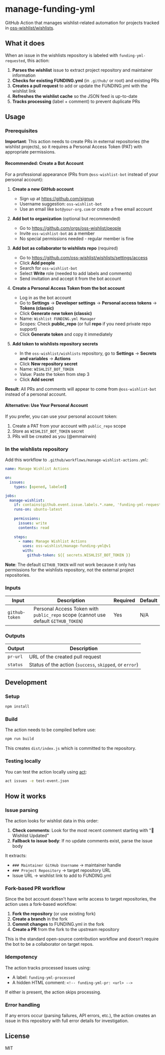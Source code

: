 # manage-funding-yml

GitHub Action that manages wishlist-related automation for projects tracked in [oss-wishlist/wishlists](https://github.com/oss-wishlist/wishlists).

## What it does

When an issue in the wishlists repository is labeled with `funding-yml-requested`, this action:

1. **Parses the wishlist** issue to extract project repository and maintainer information
2. **Checks for existing FUNDING.yml** (in `.github/` or root) and existing PRs
3. **Creates a pull request** to add or update the FUNDING.yml with the wishlist link
4. **Refreshes the wishlist cache** so the JSON feed is up-to-date
5. **Tracks processing** (label + comment) to prevent duplicate PRs

## Usage

### Prerequisites

**Important**: This action needs to create PRs in external repositories (the wishlist projects), so it requires a Personal Access Token (PAT) with appropriate permissions.

#### Recommended: Create a Bot Account

For a professional appearance (PRs from `@oss-wishlist-bot` instead of your personal account):

1. **Create a new GitHub account**
   - Sign up at https://github.com/signup
   - Username suggestion: `oss-wishlist-bot`
   - Use an email like `bot@your-org.com` or create a free email account

2. **Add bot to organization** (optional but recommended)
   - Go to https://github.com/orgs/oss-wishlist/people
   - Invite `oss-wishlist-bot` as a member
   - No special permissions needed - regular member is fine

3. **Add bot as collaborator to wishlists repo** (required)
   - Go to https://github.com/oss-wishlist/wishlists/settings/access
   - Click **Add people**
   - Search for `oss-wishlist-bot`
   - Select **Write** role (needed to add labels and comments)
   - Send invitation and accept it from the bot account

4. **Create a Personal Access Token from the bot account**
   - Log in as the bot account
   - Go to **Settings** → **Developer settings** → **Personal access tokens** → **Tokens (classic)**
   - Click **Generate new token (classic)**
   - Name: `Wishlist FUNDING.yml Manager`
   - Scopes: Check **public_repo** (or full **repo** if you need private repo support)
   - Click **Generate token** and copy it immediately

5. **Add token to wishlists repository secrets**
   - In the `oss-wishlist/wishlists` repository, go to **Settings** → **Secrets and variables** → **Actions**
   - Click **New repository secret**
   - Name: `WISHLIST_BOT_TOKEN`
   - Value: Paste the token from step 3
   - Click **Add secret**

**Result**: All PRs and comments will appear to come from `@oss-wishlist-bot` instead of a personal account.

#### Alternative: Use Your Personal Account

If you prefer, you can use your personal account token:
1. Create a PAT from your account with `public_repo` scope
2. Store as `WISHLIST_BOT_TOKEN` secret
3. PRs will be created as you (@emmairwin)

### In the wishlists repository

Add this workflow to `.github/workflows/manage-wishlist-actions.yml`:

```yaml
name: Manage Wishlist Actions

on:
  issues:
    types: [opened, labeled]

jobs:
  manage-wishlist:
    if: contains(github.event.issue.labels.*.name, 'funding-yml-requested')
    runs-on: ubuntu-latest
    
    permissions:
      issues: write
      contents: read
    
    steps:
      - name: Manage Wishlist Actions
        uses: oss-wishlist/manage-funding-yml@v1
        with:
          github-token: ${{ secrets.WISHLIST_BOT_TOKEN }}
```

**Note**: The default `GITHUB_TOKEN` will not work because it only has permissions for the wishlists repository, not the external project repositories.

### Inputs

| Input | Description | Required | Default |
|-------|-------------|----------|---------|
| `github-token` | Personal Access Token with `public_repo` scope (cannot use default `GITHUB_TOKEN`) | Yes | N/A |

### Outputs

| Output | Description |
|--------|-------------|
| `pr-url` | URL of the created pull request |
| `status` | Status of the action (`success`, `skipped`, or `error`) |

## Development

### Setup

```bash
npm install
```

### Build

The action needs to be compiled before use:

```bash
npm run build
```

This creates `dist/index.js` which is committed to the repository.

### Testing locally

You can test the action locally using [act](https://github.com/nektos/act):

```bash
act issues -e test-event.json
```

## How it works

### Issue parsing

The action looks for wishlist data in this order:

1. **Check comments**: Look for the most recent comment starting with "📝 Wishlist Updated"
2. **Fallback to issue body**: If no update comments exist, parse the issue body

It extracts:
- `### Maintainer GitHub Username` → maintainer handle
- `### Project Repository` → target repository URL
- Issue URL → wishlist link to add to FUNDING.yml

### Fork-based PR workflow

Since the bot account doesn't have write access to target repositories, the action uses a fork-based workflow:

1. **Fork the repository** (or use existing fork)
2. **Create a branch** in the fork
3. **Commit changes** to FUNDING.yml in the fork
4. **Create a PR** from the fork to the upstream repository

This is the standard open-source contribution workflow and doesn't require the bot to be a collaborator on target repos.

### Idempotency

The action tracks processed issues using:
- A label: `funding-yml-processed`
- A hidden HTML comment: `<!-- funding-yml-pr: <url> -->`

If either is present, the action skips processing.

### Error handling

If any errors occur (parsing failures, API errors, etc.), the action creates an issue in this repository with full error details for investigation.

## License

MIT
